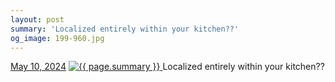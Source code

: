 ```yaml
---
layout: post
summary: 'Localized entirely within your kitchen??'
og_image: 199-960.jpg
---
```


<p>
  <time>
    <a href="/199">May 10, 2024</a>
  </time>
  <a href="/199">
    <img src="{{ site.assets_url }}/199-480.jpg" srcset="{{ site.assets_url }}/199-240.jpg 240w, {{ site.assets_url }}/199-480.jpg 480w, {{ site.assets_url }}/199-720.jpg 720w, {{ site.assets_url }}/199-960.jpg 960w" sizes="(min-width: 700px) 50vw, calc(100vw - 2rem)" alt="{{ page.summary }}" />
  </a>
  <span>Localized entirely within your kitchen??</span>
</p>
